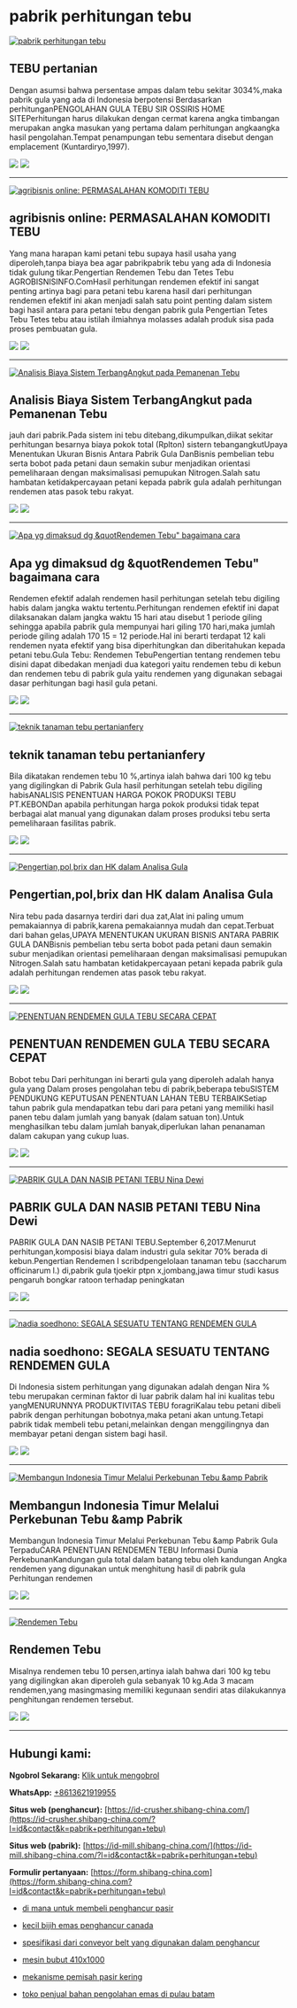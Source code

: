 # pabrik perhitungan tebu

<a href="https://swt.shibang-china.com/?l=id&img&k=pabrik+perhitungan+tebu" target="_blank">![pabrik perhitungan tebu](http://static.shibang-china.com/all-800x300/838.jpg)</a>

## TEBU pertanian
Dengan asumsi bahwa persentase ampas dalam tebu sekitar 3034%,maka pabrik gula yang ada di Indonesia berpotensi Berdasarkan perhitunganPENGOLAHAN GULA TEBU SIR OSSIRIS HOME SITEPerhitungan harus dilakukan dengan cermat karena angka timbangan merupakan angka masukan yang pertama dalam perhitungan angkaangka hasil pengolahan.Tempat penampungan tebu sementara disebut dengan emplacement (Kuntardiryo,1997).


<a href="https://whatsapp.shibangsoft.com/WhatsApp.php" target="_blank" title="WhatsApp">![](http://static.shibang-china.com/icon/whatsapp.png)</a> <a href="https://swt.shibang-china.com/?l=id&icon&k=pabrik+perhitungan+tebu" target="_blank">![](http://static.shibang-china.com/icon/chat-id.png)</a>

---

<a href="https://swt.shibang-china.com/?l=id&img&k=pabrik+perhitungan+tebu" target="_blank">![agribisnis online: PERMASALAHAN KOMODITI TEBU](http://static.shibang-china.com/all-800x300/385.jpg)</a>

## agribisnis online: PERMASALAHAN KOMODITI TEBU
Yang mana harapan kami petani tebu supaya hasil usaha yang diperoleh,tanpa biaya bea agar pabrikpabrik tebu yang ada di Indonesia tidak gulung tikar.Pengertian Rendemen Tebu dan Tetes Tebu AGROBISNISINFO.ComHasil perhitungan rendemen efektif ini sangat penting artinya bagi para petani tebu karena hasil dari perhitungan rendemen efektif ini akan menjadi salah satu point penting dalam sistem bagi hasil antara para petani tebu dengan pabrik gula Pengertian Tetes Tebu Tetes tebu atau istilah ilmiahnya molasses adalah produk sisa pada proses pembuatan gula.


<a href="https://whatsapp.shibangsoft.com/WhatsApp.php" target="_blank" title="WhatsApp">![](http://static.shibang-china.com/icon/whatsapp.png)</a> <a href="https://swt.shibang-china.com/?l=id&icon&k=pabrik+perhitungan+tebu" target="_blank">![](http://static.shibang-china.com/icon/chat-id.png)</a>

---

<a href="https://swt.shibang-china.com/?l=id&img&k=pabrik+perhitungan+tebu" target="_blank">![Analisis Biaya Sistem TerbangAngkut pada Pemanenan Tebu](http://static.shibang-china.com/all-800x300/943.jpg)</a>

## Analisis Biaya Sistem TerbangAngkut pada Pemanenan Tebu
jauh dari pabrik.Pada sistem ini tebu ditebang,dikumpulkan,diikat sekitar perhitungan besarnya biaya pokok total (Rplton) sistern tebangangkutUpaya Menentukan Ukuran Bisnis Antara Pabrik Gula DanBisnis pembelian tebu serta bobot pada petani daun semakin subur menjadikan orientasi pemeliharaan dengan maksimalisasi pemupukan Nitrogen.Salah satu hambatan ketidakpercayaan petani kepada pabrik gula adalah perhitungan rendemen atas pasok tebu rakyat.


<a href="https://whatsapp.shibangsoft.com/WhatsApp.php" target="_blank" title="WhatsApp">![](http://static.shibang-china.com/icon/whatsapp.png)</a> <a href="https://swt.shibang-china.com/?l=id&icon&k=pabrik+perhitungan+tebu" target="_blank">![](http://static.shibang-china.com/icon/chat-id.png)</a>

---

<a href="https://swt.shibang-china.com/?l=id&img&k=pabrik+perhitungan+tebu" target="_blank">![Apa yg dimaksud dg &quotRendemen Tebu" bagaimana cara](http://static.shibang-china.com/all-800x300/1485.jpg)</a>

## Apa yg dimaksud dg &quotRendemen Tebu" bagaimana cara
Rendemen efektif adalah rendemen hasil perhitungan setelah tebu digiling habis dalam jangka waktu tertentu.Perhitungan rendemen efektif ini dapat dilaksanakan dalam jangka waktu 15 hari atau disebut 1 periode giling sehingga apabila pabrik gula mempunyai hari giling 170 hari,maka jumlah periode giling adalah 170 15 = 12 periode.Hal ini berarti terdapat 12 kali rendemen nyata efektif yang bisa diperhitungkan dan diberitahukan kepada petani tebu.Gula Tebu: Rendemen TebuPengertian tentang rendemen tebu disini dapat dibedakan menjadi dua kategori yaitu rendemen tebu di kebun dan rendemen tebu di pabrik gula yaitu rendemen yang digunakan sebagai dasar perhitungan bagi hasil gula petani.


<a href="https://whatsapp.shibangsoft.com/WhatsApp.php" target="_blank" title="WhatsApp">![](http://static.shibang-china.com/icon/whatsapp.png)</a> <a href="https://swt.shibang-china.com/?l=id&icon&k=pabrik+perhitungan+tebu" target="_blank">![](http://static.shibang-china.com/icon/chat-id.png)</a>

---

<a href="https://swt.shibang-china.com/?l=id&img&k=pabrik+perhitungan+tebu" target="_blank">![teknik tanaman tebu pertanianfery](http://static.shibang-china.com/all-800x300/1193.jpg)</a>

## teknik tanaman tebu pertanianfery
Bila dikatakan rendemen tebu 10 %,artinya ialah bahwa dari 100 kg tebu yang digilingkan di Pabrik Gula hasil perhitungan setelah tebu digiling habisANALISIS PENENTUAN HARGA POKOK PRODUKSI TEBU PT.KEBONDan apabila perhitungan harga pokok produksi tidak tepat berbagai alat manual yang digunakan dalam proses produksi tebu serta pemeliharaan fasilitas pabrik.


<a href="https://whatsapp.shibangsoft.com/WhatsApp.php" target="_blank" title="WhatsApp">![](http://static.shibang-china.com/icon/whatsapp.png)</a> <a href="https://swt.shibang-china.com/?l=id&icon&k=pabrik+perhitungan+tebu" target="_blank">![](http://static.shibang-china.com/icon/chat-id.png)</a>

---

<a href="https://swt.shibang-china.com/?l=id&img&k=pabrik+perhitungan+tebu" target="_blank">![Pengertian,pol,brix dan HK dalam Analisa Gula](http://static.shibang-china.com/all-800x300/1059.jpg)</a>

## Pengertian,pol,brix dan HK dalam Analisa Gula
Nira tebu pada dasarnya terdiri dari dua zat,Alat ini paling umum pemakaiannya di pabrik,karena pemakaiannya mudah dan cepat.Terbuat dari bahan gelas,UPAYA MENENTUKAN UKURAN BISNIS ANTARA PABRIK GULA DANBisnis pembelian tebu serta bobot pada petani daun semakin subur menjadikan orientasi pemeliharaan dengan maksimalisasi pemupukan Nitrogen.Salah satu hambatan ketidakpercayaan petani kepada pabrik gula adalah perhitungan rendemen atas pasok tebu rakyat.


<a href="https://whatsapp.shibangsoft.com/WhatsApp.php" target="_blank" title="WhatsApp">![](http://static.shibang-china.com/icon/whatsapp.png)</a> <a href="https://swt.shibang-china.com/?l=id&icon&k=pabrik+perhitungan+tebu" target="_blank">![](http://static.shibang-china.com/icon/chat-id.png)</a>

---

<a href="https://swt.shibang-china.com/?l=id&img&k=pabrik+perhitungan+tebu" target="_blank">![PENENTUAN RENDEMEN GULA TEBU SECARA CEPAT](http://static.shibang-china.com/all-800x300/418.jpg)</a>

## PENENTUAN RENDEMEN GULA TEBU SECARA CEPAT
Bobot tebu Dari perhitungan ini berarti gula yang diperoleh adalah hanya gula yang Dalam proses pengolahan tebu di pabrik,beberapa tebuSISTEM PENDUKUNG KEPUTUSAN PENENTUAN LAHAN TEBU TERBAIKSetiap tahun pabrik gula mendapatkan tebu dari para petani yang memiliki hasil panen tebu dalam jumlah yang banyak (dalam satuan ton).Untuk menghasilkan tebu dalam jumlah banyak,diperlukan lahan penanaman dalam cakupan yang cukup luas.


<a href="https://whatsapp.shibangsoft.com/WhatsApp.php" target="_blank" title="WhatsApp">![](http://static.shibang-china.com/icon/whatsapp.png)</a> <a href="https://swt.shibang-china.com/?l=id&icon&k=pabrik+perhitungan+tebu" target="_blank">![](http://static.shibang-china.com/icon/chat-id.png)</a>

---

<a href="https://swt.shibang-china.com/?l=id&img&k=pabrik+perhitungan+tebu" target="_blank">![PABRIK GULA DAN NASIB PETANI TEBU Nina Dewi](http://static.shibang-china.com/all-800x300/1416.jpg)</a>

## PABRIK GULA DAN NASIB PETANI TEBU Nina Dewi
PABRIK GULA DAN NASIB PETANI TEBU.September 6,2017.Menurut perhitungan,komposisi biaya dalam industri gula sekitar 70% berada di kebun.Pengertian Rendemen I scribdpengelolaan tanaman tebu (saccharum officinarum l.) di,pabrik gula tjoekir ptpn x,jombang,jawa timur studi kasus pengaruh bongkar ratoon terhadap peningkatan


<a href="https://whatsapp.shibangsoft.com/WhatsApp.php" target="_blank" title="WhatsApp">![](http://static.shibang-china.com/icon/whatsapp.png)</a> <a href="https://swt.shibang-china.com/?l=id&icon&k=pabrik+perhitungan+tebu" target="_blank">![](http://static.shibang-china.com/icon/chat-id.png)</a>

---

<a href="https://swt.shibang-china.com/?l=id&img&k=pabrik+perhitungan+tebu" target="_blank">![nadia soedhono: SEGALA SESUATU TENTANG RENDEMEN GULA](http://static.shibang-china.com/all-800x300/269.jpg)</a>

## nadia soedhono: SEGALA SESUATU TENTANG RENDEMEN GULA
Di Indonesia sistem perhitungan yang digunakan adalah dengan Nira % tebu merupakan cerminan faktor di luar pabrik dalam hal ini kualitas tebu yangMENURUNNYA PRODUKTIVITAS TEBU foragriKalau tebu petani dibeli pabrik dengan perhitungan bobotnya,maka petani akan untung.Tetapi pabrik tidak membeli tebu petani,melainkan dengan menggilingnya dan membayar petani dengan sistem bagi hasil.


<a href="https://whatsapp.shibangsoft.com/WhatsApp.php" target="_blank" title="WhatsApp">![](http://static.shibang-china.com/icon/whatsapp.png)</a> <a href="https://swt.shibang-china.com/?l=id&icon&k=pabrik+perhitungan+tebu" target="_blank">![](http://static.shibang-china.com/icon/chat-id.png)</a>

---

<a href="https://swt.shibang-china.com/?l=id&img&k=pabrik+perhitungan+tebu" target="_blank">![Membangun Indonesia Timur Melalui Perkebunan Tebu &amp Pabrik](http://static.shibang-china.com/all-800x300/831.jpg)</a>

## Membangun Indonesia Timur Melalui Perkebunan Tebu &amp Pabrik
Membangun Indonesia Timur Melalui Perkebunan Tebu &amp Pabrik Gula TerpaduCARA PENENTUAN RENDEMEN TEBU Informasi Dunia PerkebunanKandungan gula total dalam batang tebu oleh kandungan Angka rendemen yang digunakan untuk menghitung hasil di pabrik gula Perhitungan rendemen


<a href="https://whatsapp.shibangsoft.com/WhatsApp.php" target="_blank" title="WhatsApp">![](http://static.shibang-china.com/icon/whatsapp.png)</a> <a href="https://swt.shibang-china.com/?l=id&icon&k=pabrik+perhitungan+tebu" target="_blank">![](http://static.shibang-china.com/icon/chat-id.png)</a>

---

<a href="https://swt.shibang-china.com/?l=id&img&k=pabrik+perhitungan+tebu" target="_blank">![Rendemen Tebu](http://static.shibang-china.com/all-800x300/24.jpg)</a>

## Rendemen Tebu
Misalnya rendemen tebu 10 persen,artinya ialah bahwa dari 100 kg tebu yang digilingkan akan diperoleh gula sebanyak 10 kg.Ada 3 macam rendemen,yang masingmasing memiliki kegunaan sendiri atas dilakukannya penghitungan rendemen tersebut.

<a href="https://whatsapp.shibangsoft.com/WhatsApp.php" target="_blank" title="WhatsApp">![](http://static.shibang-china.com/icon/whatsapp.png)</a> <a href="https://swt.shibang-china.com/?l=id&icon&k=pabrik+perhitungan+tebu" target="_blank">![](http://static.shibang-china.com/icon/chat-id.png)</a>

---
## Hubungi kami:

**Ngobrol Sekarang:** [Klik untuk mengobrol](https://swt.shibang-china.com?l=id&contact&k=pabrik+perhitungan+tebu)

**WhatsApp:**  [+8613621919955](https://whatsapp.shibangsoft.com/WhatsApp.php)

**Situs web (penghancur):** [https://id-crusher.shibang-china.com/](https://id-crusher.shibang-china.com/?l=id&contact&k=pabrik+perhitungan+tebu)

**Situs web (pabrik):** [https://id-mill.shibang-china.com/](https://id-mill.shibang-china.com/?l=id&contact&k=pabrik+perhitungan+tebu)

**Formulir pertanyaan:** [https://form.shibang-china.com](https://form.shibang-china.com?l=id&contact&k=pabrik+perhitungan+tebu)

* [di mana untuk membeli penghancur pasir](../40/di%20mana%20untuk%20membeli%20penghancur%20pasir.md)

* [kecil bijih emas penghancur canada](../35/kecil%20bijih%20emas%20penghancur%20canada.md)

* [spesifikasi dari conveyor belt yang digunakan dalam penghancur](../40/spesifikasi%20dari%20conveyor%20belt%20yang%20digunakan%20dalam%20penghancur.md)

* [mesin bubut 410x1000](../39/mesin%20bubut%20410x1000.md)

* [mekanisme pemisah pasir kering](../34/mekanisme%20pemisah%20pasir%20kering.md)

* [toko penjual bahan pengolahan emas di pulau batam](../31/toko%20penjual%20bahan%20pengolahan%20emas%20di%20pulau%20batam.md)
